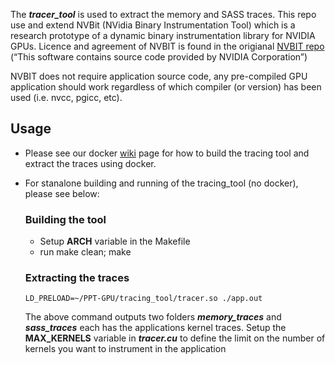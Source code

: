 The ***tracer_tool*** is used to extract the memory and SASS traces. This repo use and extend NVBit (NVidia Binary Instrumentation Tool) which is a research prototype of a dynamic binary instrumentation library for NVIDIA GPUs. Licence and agreement of NVBIT is found in the origianal [NVBIT repo](https://github.com/NVlabs/NVBit) (“This software contains source code provided by NVIDIA
    Corporation”)

NVBIT does not require application source code, any pre-compiled GPU application should work regardless of which compiler (or version) has been used (i.e. nvcc, pgicc, etc).

## Usage

* Please see our docker [wiki](https://github.com/NMSU-PEARL/PPT-GPU/wiki/Docker-Images-and-Usage) page for how to build the tracing tool and extract the traces using docker.

* For stanalone building and running of the tracing_tool (no docker), please see below: 

  ### Building the tool
  
  * Setup **ARCH** variable in the Makefile
  * run make clean; make

  ### Extracting the traces
  
  ```
  LD_PRELOAD=~/PPT-GPU/tracing_tool/tracer.so ./app.out
  ```
  
   The above command outputs two folders ***memory_traces*** and ***sass_traces*** each has the applications kernel traces. Setup the **MAX_KERNELS** variable in ***tracer.cu*** to define the limit on the number of kernels you want to instrument in the application 
  


